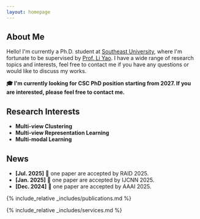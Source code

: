 ```yaml
---
layout: homepage
---
```


## About Me

Hello! I'm currently a Ph.D. student at [Southeast University](https://www.seu.edu.cn/), where I'm fortunate to be supervised by [Prof. Li Yao](http://cse.seu.edu.cn/2019/0105/c23024a257562/page.htm). I have a wide range of research topics and interests, feel free to contact me if you have any questions or would like to discuss my works.

**🎓 I'm currently looking for CSC PhD position starting from 2027. If you are interested, please feel free to contact me.**

## Research Interests
- **Multi-view Clustering** 	
- **Multi-view Representation Learning**
- **Multi-modal Learning**

## News
- **[Jul. 2025]** 🎉 one paper are accepted by RAID 2025.
- **[Jan. 2025]** 🎉 one paper are accepted by IJCNN 2025.
- **[Dec. 2024]** 🎉 one paper are accepted by AAAI 2025.

{% include_relative _includes/publications.md %}

{% include_relative _includes/services.md %}



<script type='text/javascript' id='clustrmaps' src='//cdn.clustrmaps.com/map_v2.js?cl=ffffff&w=300&t=tt&d=ObqgpeoqT1b3O21DlyRV6L2rujBvm3r-Lpod84URhy0&cmn=3acc3a&cmo=3acc3a&co=2d78ad&ct=ffffff'></script>
